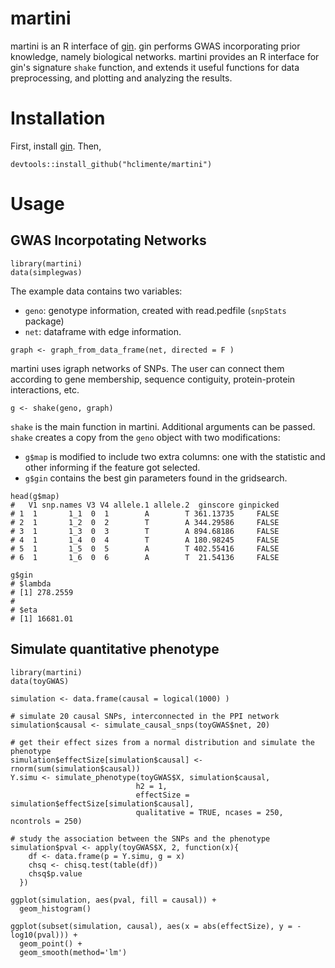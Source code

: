 # martini

martini is an R interface of [gin](https://github.com/hclimente/gin). gin performs GWAS incorporating prior knowledge, namely biological networks. martini provides an R interface for gin's signature `shake` function, and extends it useful functions for data preprocessing, and plotting and analyzing the results.

# Installation

First, install [gin](https://github.com/hclimente/gin). Then,

```
devtools::install_github("hclimente/martini")
```

# Usage

## GWAS Incorpotating Networks

```{r}
library(martini)
data(simplegwas)
```
The example data contains two variables:

- `geno`: genotype information, created with read.pedfile (`snpStats` package)
- `net`: dataframe with edge information.

```{r}
graph <- graph_from_data_frame(net, directed = F )
```

martini uses igraph networks of SNPs. The user can connect them according to gene membership, sequence contiguity, protein-protein interactions, etc.

```{r}
g <- shake(geno, graph)
```

`shake` is the main function in martini. Additional arguments can be passed. `shake` creates a copy from the `geno` object with two modifications:

- `g$map` is modified to include two extra columns: one with the statistic and other informing if the feature got selected.
- `g$gin` contains the best gin parameters found in the gridsearch.

```{r}
head(g$map)
#   V1 snp.names V3 V4 allele.1 allele.2  ginscore ginpicked
# 1  1       1_1  0  1        A        T 361.13735     FALSE
# 2  1       1_2  0  2        T        A 344.29586     FALSE
# 3  1       1_3  0  3        T        A 894.68186     FALSE
# 4  1       1_4  0  4        T        A 180.98245     FALSE
# 5  1       1_5  0  5        A        T 402.55416     FALSE
# 6  1       1_6  0  6        A        T  21.54136     FALSE

g$gin
# $lambda
# [1] 278.2559
# 
# $eta
# [1] 16681.01

```

## Simulate quantitative phenotype

```{r}
library(martini)
data(toyGWAS)

simulation <- data.frame(causal = logical(1000) )

# simulate 20 causal SNPs, interconnected in the PPI network
simulation$causal <- simulate_causal_snps(toyGWAS$net, 20)

# get their effect sizes from a normal distribution and simulate the phenotype
simulation$effectSize[simulation$causal] <- rnorm(sum(simulation$causal))
Y.simu <- simulate_phenotype(toyGWAS$X, simulation$causal, 
                            h2 = 1, 
                            effectSize = simulation$effectSize[simulation$causal], 
                            qualitative = TRUE, ncases = 250, ncontrols = 250)

# study the association between the SNPs and the phenotype
simulation$pval <- apply(toyGWAS$X, 2, function(x){
    df <- data.frame(p = Y.simu, g = x)
    chsq <- chisq.test(table(df))
    chsq$p.value
  })

ggplot(simulation, aes(pval, fill = causal)) +
  geom_histogram()

ggplot(subset(simulation, causal), aes(x = abs(effectSize), y = -log10(pval))) +
  geom_point() +
  geom_smooth(method='lm')

```
